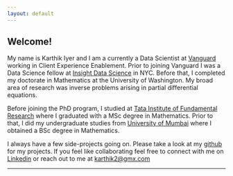 ```yaml
---
layout: default
---
```


## Welcome!

My name is Karthik Iyer and I am a currently a Data Scientist at [Vanguard](https://en.wikipedia.org/wiki/The_Vanguard_Group) working in Client Experience Enablement. Prior to joining Vanguard I was a Data Science fellow at [Insight Data Science](https://www.insightdatascience.com/) in NYC. Before that, I completed my doctorate in Mathematics at the University of Washington. My broad area of research was inverse problems arising in partial differential equations.  

Before joining the PhD program, I studied at [Tata Institute of Fundamental Research](https://www.math.tifrbng.res.in/)  where I graduated with a MSc degree in Mathematics. Prior to that, I did my undergraduate studies from [University of Mumbai](http://www.mu.ac.in/) where I obtained a BSc degree in Mathematics.

I always have a few side-projects going on. Please take a look at my [github](https://github.com/iyer-karthik) for my projects. If you feel like collaborating feel free to connect with me on [Linkedin](https://www.linkedin.com/in/iyer-karthik/) or reach out to me at <karthik2@gmx.com>
 
 
---
